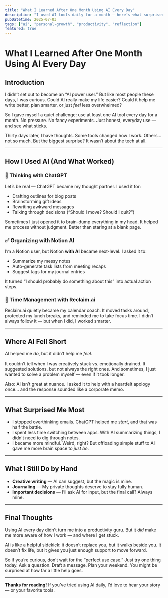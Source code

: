 ```yaml
---
title: "What I Learned After One Month Using AI Every Day"
description: "I used AI tools daily for a month — here’s what surprised me, helped me, and where I still prefer doing things myself."
pubDatetime: 2025-07-03
tags: ["ai", "personal-growth", "productivity", "reflection"]
featured: true
---
```


# What I Learned After One Month Using AI Every Day

## Introduction

I didn’t set out to become an “AI power user.” But like most people these days, I was curious. Could AI really make my life easier? Could it help me write better, plan smarter, or just *feel* less overwhelmed?

So I gave myself a quiet challenge: use at least one AI tool every day for a month. No pressure. No fancy experiments. Just honest, everyday use — and see what sticks.

Thirty days later, I have thoughts. Some tools changed how I work. Others… not so much. But the biggest surprise? It wasn’t about the tech at all.

---

## How I Used AI (And What Worked)

### 🧠 Thinking with ChatGPT

Let’s be real — ChatGPT became my thought partner. I used it for:

- Drafting outlines for blog posts  
- Brainstorming gift ideas  
- Rewriting awkward messages  
- Talking through decisions (“Should I move? Should I quit?”)

Sometimes I just opened it to brain-dump everything in my head. It helped me process without judgment. Better than staring at a blank page.

### ✅ Organizing with Notion AI

I’m a Notion user, but Notion **with AI** became next-level. I asked it to:

- Summarize my messy notes  
- Auto-generate task lists from meeting recaps  
- Suggest tags for my journal entries  

It turned “I should probably do something about this” into actual action steps.

### 📅 Time Management with Reclaim.ai

Reclaim.ai quietly became my calendar coach. It moved tasks around, protected my lunch breaks, and reminded me to take focus time. I didn’t always follow it — but when I did, I worked smarter.

---

## Where AI Fell Short

AI helped me *do*, but it didn’t help me *feel*.

It couldn’t tell when I was creatively stuck vs. emotionally drained. It suggested solutions, but not always the right ones. And sometimes, I just wanted to solve a problem myself — even if it took longer.

Also: AI isn’t great at nuance. I asked it to help with a heartfelt apology once… and the response sounded like a corporate memo.

---

## What Surprised Me Most

- I stopped overthinking emails. ChatGPT helped me *start*, and that was half the battle.  
- I spent less time switching between apps. With AI summarizing things, I didn’t need to dig through notes.  
- I became more mindful. Weird, right? But offloading simple stuff to AI gave me more brain space to *just be*.

---

## What I Still Do by Hand

- **Creative writing** — AI can suggest, but the magic is mine.  
- **Journaling** — My private thoughts deserve to stay fully human.  
- **Important decisions** — I’ll ask AI for input, but the final call? Always mine.

---

## Final Thoughts

Using AI every day didn’t turn me into a productivity guru. But it *did* make me more aware of how I work — and where I get stuck.

AI is like a helpful sidekick: it doesn’t replace you, but it walks beside you. It doesn’t fix life, but it gives you just enough support to move forward.

So if you’re curious, don’t wait for the “perfect use case.” Just try one thing today. Ask a question. Draft a message. Plan your weekend. You might be surprised at how far a little help goes.

---

**Thanks for reading!** If you’ve tried using AI daily, I’d love to hear your story — or your favorite tools.  
